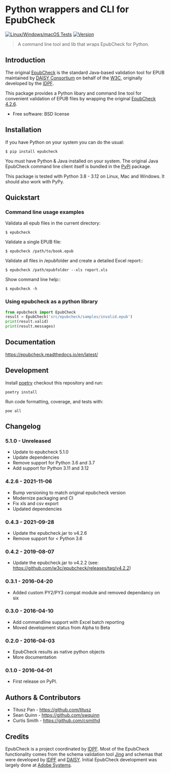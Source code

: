 # Python wrappers and CLI for EpubCheck

[![Linux/Windows/macOS Tests](https://github.com/titusz/epubcheck/workflows/Tests/badge.svg)](https://github.com/titusz/epubcheck/actions?query=workflow%3ATests)
[![Version](https://img.shields.io/pypi/v/epubcheck.svg)](https://pypi.python.org/pypi/epubcheck/)

> A command line tool and lib that wraps EpubCheck for Python.

## Introduction

The original [EpubCheck](https://github.com/w3c/epubcheck) is the standard Java-based validation
tool for EPUB maintained by [DAISY Consortium](https://daisy.org/) on behalf of the
[W3C](https://www.w3.org/publishing/epubcheck_fundraising), originally developed by the
[IDPF](http://idpf.org/).

This package provides a Python libary and command line tool for convenient validation of EPUB files
by wrapping the original [EpubCheck 4.2.6](https://github.com/w3c/epubcheck/releases/tag/v4.2.6).

- Free software: BSD license

## Installation

If you have Python on your system you can do the usual:

```
$ pip install epubcheck
```

You must have Python & Java installed on your system. The original Java EpubCheck command line
client itself is bundled in the [PyPi](https://pypi.org/project/epubcheck/) package.

This package is tested with Python 3.8 - 3.12 on Linux, Mac and Windows. It should also work with
PyPy.

## Quickstart

### Command line usage examples

Validata all epub files in the current directory:

```
$ epubcheck
```

Validate a single EPUB file:

```
$ epubcheck /path/to/book.epub
```

Validate all files in /epubfolder and create a detailed Excel report::

```
$ epubcheck /path/epubfolder --xls report.xls
```

Show command line help::

```
$ epubcheck -h
```

### Using epubcheck as a python library

```python
from epubcheck import EpubCheck
result = EpubCheck('src/epubcheck/samples/invalid.epub')
print(result.valid)
print(result.messages)
```

## Documentation

https://epubcheck.readthedocs.io/en/latest/

## Development

Install [poetry](https://pypi.org/project/poetry/) checkout this repository and run:

```shell
poetry install
```

Run code formatting, coverage, and tests with:

```shell
poe all
```

## Changelog

### 5.1.0 - Unreleased

- Update to epubcheck 5.1.0
- Update dependencies
- Remove support for Python 3.6 and 3.7
- Add support for Python 3.11 and 3.12

### 4.2.6 - 2021-11-06

- Bump versioning to match original epubcheck version
- Modernize packaging and CI
- Fix xls and csv export
- Updated dependencies

### 0.4.3 - 2021-09-28

- Update the epubcheck.jar to v4.2.6
- Remove support for \< Python 3.6

### 0.4.2 - 2019-08-07

- Update the epubcheck.jar to v4.2.2 (see: https://github.com/w3c/epubcheck/releases/tag/v4.2.2)

### 0.3.1 - 2016-04-20

- Added custom PY2/PY3 compat module and removed dependancy on six

### 0.3.0 - 2016-04-10

- Add commandline support with Excel batch reporting
- Moved development status from Alpha to Beta

### 0.2.0 - 2016-04-03

- EpubCheck results as native python objects
- More documentation

### 0.1.0 - 2016-04-01

- First release on PyPI.

## Authors & Contributors

- Titusz Pan - https://github.com/titusz
- Sean Quinn - https://github.com/swquinn
- Curtis Smith - https://github.com/csmithd

## Credits

EpubCheck is a project coordinated by [IDPF](http://idpf.org/). Most of the EpubCheck functionality
comes from the schema validation tool [Jing](https://relaxng.org/jclark/jing.html) and schemas that
were developed by [IDPF](http://idpf.org/) and [DAISY](https://daisy.org/). Initial EpubCheck
development was largely done at [Adobe Systems](https://www.adobe.com/).
